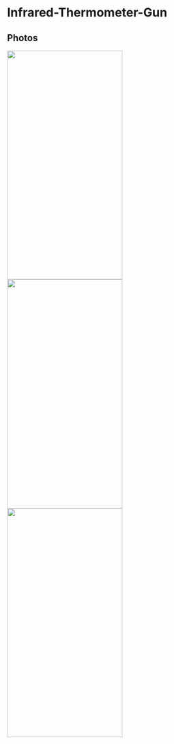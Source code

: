 # Infrared-Thermometer-Gun

## Photos
<div>
<img src="https://github.com/Premmmm/Infrared-Thermometer-Gun/blob/master/Photos/img1.jpg"  height="535" width="270">  
<img src="https://github.com/Premmmm/Infrared-Thermometer-Gun/blob/master/Photos/img2.jpg"  height="535" width="270">  
<img src="https://github.com/Premmmm/Infrared-Thermometer-Gun/blob/master/Photos/img3.jpg"  height="535" width="270">  
</div><br><br>
